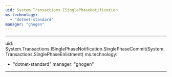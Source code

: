 ```yaml
---
uid: System.Transactions.ISinglePhaseNotification
ms.technology: 
  - "dotnet-standard"
manager: "ghogen"
---
```


---
uid: System.Transactions.ISinglePhaseNotification.SinglePhaseCommit(System.Transactions.SinglePhaseEnlistment)
ms.technology: 
  - "dotnet-standard"
manager: "ghogen"
---
